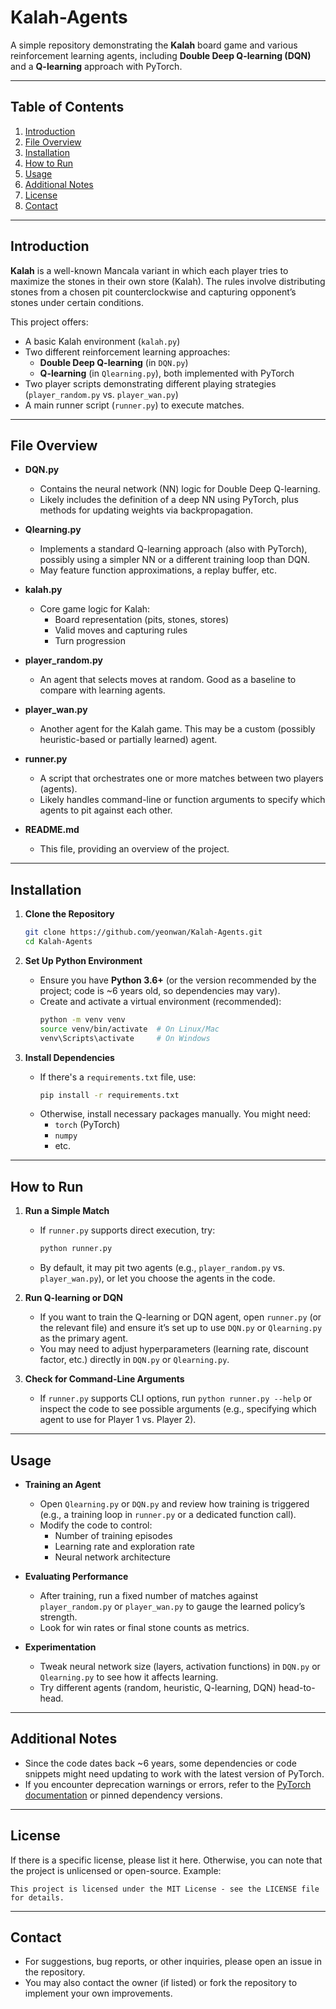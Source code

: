 # Kalah-Agents

A simple repository demonstrating the **Kalah** board game and various reinforcement learning agents, including **Double Deep Q-learning (DQN)** and a **Q-learning** approach with PyTorch.

---

## Table of Contents
1. [Introduction](#introduction)  
2. [File Overview](#file-overview)  
3. [Installation](#installation)  
4. [How to Run](#how-to-run)  
5. [Usage](#usage)  
6. [Additional Notes](#additional-notes)  
7. [License](#license)  
8. [Contact](#contact)

---

## Introduction
**Kalah** is a well-known Mancala variant in which each player tries to maximize the stones in their own store (Kalah). The rules involve distributing stones from a chosen pit counterclockwise and capturing opponent’s stones under certain conditions.

This project offers:
- A basic Kalah environment (`kalah.py`)  
- Two different reinforcement learning approaches:
  - **Double Deep Q-learning** (in `DQN.py`)  
  - **Q-learning** (in `Qlearning.py`), both implemented with PyTorch  
- Two player scripts demonstrating different playing strategies (`player_random.py` vs. `player_wan.py`)  
- A main runner script (`runner.py`) to execute matches.

---

## File Overview

- **DQN.py**  
  - Contains the neural network (NN) logic for Double Deep Q-learning.  
  - Likely includes the definition of a deep NN using PyTorch, plus methods for updating weights via backpropagation.

- **Qlearning.py**  
  - Implements a standard Q-learning approach (also with PyTorch), possibly using a simpler NN or a different training loop than DQN.  
  - May feature function approximations, a replay buffer, etc.

- **kalah.py**  
  - Core game logic for Kalah:
    - Board representation (pits, stones, stores)  
    - Valid moves and capturing rules  
    - Turn progression

- **player_random.py**  
  - An agent that selects moves at random. Good as a baseline to compare with learning agents.

- **player_wan.py**  
  - Another agent for the Kalah game. This may be a custom (possibly heuristic-based or partially learned) agent.

- **runner.py**  
  - A script that orchestrates one or more matches between two players (agents).  
  - Likely handles command-line or function arguments to specify which agents to pit against each other.

- **README.md**  
  - This file, providing an overview of the project.

---

## Installation

1. **Clone the Repository**  
   ```bash
   git clone https://github.com/yeonwan/Kalah-Agents.git
   cd Kalah-Agents
   ```

2. **Set Up Python Environment**  
   - Ensure you have **Python 3.6+** (or the version recommended by the project; code is ~6 years old, so dependencies may vary).  
   - Create and activate a virtual environment (recommended):
     ```bash
     python -m venv venv
     source venv/bin/activate  # On Linux/Mac
     venv\Scripts\activate     # On Windows
     ```

3. **Install Dependencies**  
   - If there's a `requirements.txt` file, use:
     ```bash
     pip install -r requirements.txt
     ```
   - Otherwise, install necessary packages manually. You might need:  
     - `torch` (PyTorch)  
     - `numpy`  
     - etc.

---

## How to Run

1. **Run a Simple Match**  
   - If `runner.py` supports direct execution, try:
     ```bash
     python runner.py
     ```
   - By default, it may pit two agents (e.g., `player_random.py` vs. `player_wan.py`), or let you choose the agents in the code.

2. **Run Q-learning or DQN**  
   - If you want to train the Q-learning or DQN agent, open `runner.py` (or the relevant file) and ensure it’s set up to use `DQN.py` or `Qlearning.py` as the primary agent.  
   - You may need to adjust hyperparameters (learning rate, discount factor, etc.) directly in `DQN.py` or `Qlearning.py`.

3. **Check for Command-Line Arguments**  
   - If `runner.py` supports CLI options, run `python runner.py --help` or inspect the code to see possible arguments (e.g., specifying which agent to use for Player 1 vs. Player 2).

---

## Usage

- **Training an Agent**  
  - Open `Qlearning.py` or `DQN.py` and review how training is triggered (e.g., a training loop in `runner.py` or a dedicated function call).  
  - Modify the code to control:
    - Number of training episodes  
    - Learning rate and exploration rate  
    - Neural network architecture

- **Evaluating Performance**  
  - After training, run a fixed number of matches against `player_random.py` or `player_wan.py` to gauge the learned policy’s strength.  
  - Look for win rates or final stone counts as metrics.

- **Experimentation**  
  - Tweak neural network size (layers, activation functions) in `DQN.py` or `Qlearning.py` to see how it affects learning.  
  - Try different agents (random, heuristic, Q-learning, DQN) head-to-head.

---

## Additional Notes

- Since the code dates back ~6 years, some dependencies or code snippets might need updating to work with the latest version of PyTorch.  
- If you encounter deprecation warnings or errors, refer to the [PyTorch documentation](https://pytorch.org/) or pinned dependency versions.

---

## License

If there is a specific license, please list it here. Otherwise, you can note that the project is unlicensed or open-source. Example:

```
This project is licensed under the MIT License - see the LICENSE file for details.
```

---

## Contact

- For suggestions, bug reports, or other inquiries, please open an issue in the repository.  
- You may also contact the owner (if listed) or fork the repository to implement your own improvements.
